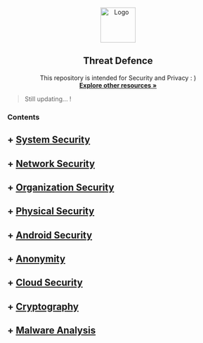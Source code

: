 <!-- PROJECT LOGO -->
<br />
<p align="center">
  <a href="https://github.com/sarathlalup">
    <img src="https://cdn0.iconfinder.com/data/icons/cybersecurity-glyph-silhouettes/300/22119111Untitled-3-512.png" alt="Logo" width="80" height="80">
   </a>

  <h2 align="center">Threat Defence</h2>

  <p align="center">
   This repository is intended for Security and Privacy : )
    <br />
    <a href="https://github.com/sarathlalup/Cyber-security/blob/master/Explore%20other%20resources.md"><strong>Explore other resources  »</strong></a>
    <br />
    </p>
</p>

> Still updating...   !
### Contents
## + [ System Security](https://github.com/sarathlalup/Security/blob/master/System%20Security/README.md)

## + [ Network Security](https://github.com/sarathlalup/Security/blob/master/Network%20Security/README.md)

## + [  	Organization Security](https://github.com/sarathlalup/Security/blob/master/Organization%20Security/README.md)

## + [  	Physical Security](https://github.com/sarathlalup/Security/blob/master/Physical%20Security/README.md)

## + [ Android Security](https://github.com/sarathlalup/Security/tree/master/Android%20Security/README.md)

## + [ Anonymity](https://github.com/sarathlalup/Security/blob/master/Anonymity/README.md)

## + [ Cloud Security](https://github.com/sarathlalup/Security/blob/master/Cloud%20Security/README.md)

## + [ Cryptography](https://github.com/sarathlalup/Security/blob/master/Cryptography/README.md)

## + [  	Malware Analysis](https://github.com/sarathlalup/Security/blob/master/Malware%20Analysis/README.md)


